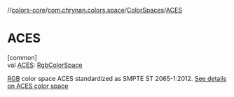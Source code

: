 //[colors-core](../../../index.md)/[com.chrynan.colors.space](../index.md)/[ColorSpaces](index.md)/[ACES](-a-c-e-s.md)

# ACES

[common]\
val [ACES](-a-c-e-s.md): [RgbColorSpace](../-rgb-color-space/index.md)

[RGB](../-rgb-color-space/index.md) color space ACES standardized as SMPTE ST 2065-1:2012. [See details on ACES color space](https://d.android.com/reference/android/graphics/ColorSpace.Named.html#ACES)
